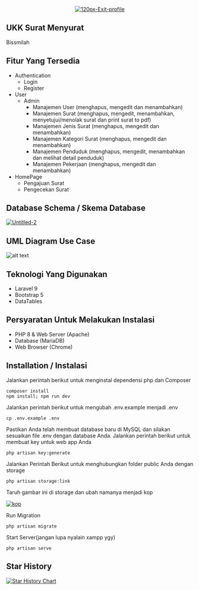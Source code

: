 <p align="center"><a href="https://imgbb.com/"><img src="https://i.ibb.co.com/RH7qd4j/120px-Exit-profile.png" alt="120px-Exit-profile" border="0"></a></p>

## UKK Surat Menyurat
Bissmilah

## Fitur Yang Tersedia
- Authentication
  - Login
  - Register
- User
  - Admin
    - Manajemen User (menghapus, mengedit dan menambahkan)
    - Manajemen Surat (menghapus, mengedit, menambahkan, menyetujui/menolak surat dan print surat to pdf)
    - Manajemen Jenis Surat (menghapus, mengedit dan menambahkan)
    - Manajemen Kategori Surat (menghapus, mengedit dan menambahkan)
    - Manajemen Penduduk (menghapus, mengedit, menambahkan dan melihat detail penduduk)
    - Manajemen Pekerjaan (menghapus, mengedit dan menambahkan)
- HomePage
  - Pengajuan Surat
  - Pengecekan Surat
 
## Database Schema / Skema Database
<a href="https://ibb.co.com/4dGPyhR"><img src="https://i.ibb.co.com/tXt8fVp/Untitled-2.png" alt="Untitled-2" border="0"></a>

## UML Diagram Use Case
![alt text](https://raw.githubusercontent.com/Idkhowtoplay/ukk-persuratan/refs/heads/main/yo.drawio.png)

## Teknologi Yang Digunakan
- Laravel 9
- Bootstrap 5
- DataTables

## Persyaratan Untuk Melakukan Instalasi
- PHP 8 & Web Server (Apache)
- Database (MariaDB)
- Web Browser (Chrome)

## Installation / Instalasi

Jalankan perintah berikut untuk menginstal dependensi php dan Composer
```
composer install
npm install; npm run dev
```
Jalankan perintah berikut untuk mengubah .env.example menjadi .env
```
cp .env.example .env
```
Pastikan Anda telah membuat database baru di MySQL dan silakan sesuaikan file .env dengan database Anda. Jalankan perintah berikut untuk membuat key untuk web app Anda
```
php artisan key:generate
```
Jalankan Perintah Berikut untuk menghubungkan folder public Anda dengan storage
```
php artisan storage:link
```
Taruh gambar ini di storage dan ubah namanya menjadi kop

<a href="https://ibb.co.com/wzDs6DQ"><img src="https://i.ibb.co.com/gRsVgsW/kop.png" alt="kop" border="0"></a>

Run Migration
```
php artisan migrate
```
Start Server(jangan lupa nyalain xampp ygy)
```
php artisan serve
```
## Star History

<a href="https://star-history.com/#Idkhowtoplay/PROJECT-UKK-PERSURATAN-AKZ&Date">
 <picture>
   <source media="(prefers-color-scheme: dark)" srcset="https://api.star-history.com/svg?repos=Idkhowtoplay/PROJECT-UKK-PERSURATAN-AKZ&type=Date&theme=dark" />
   <source media="(prefers-color-scheme: light)" srcset="https://api.star-history.com/svg?repos=Idkhowtoplay/PROJECT-UKK-PERSURATAN-AKZ&type=Date" />
   <img alt="Star History Chart" src="https://api.star-history.com/svg?repos=Idkhowtoplay/PROJECT-UKK-PERSURATAN-AKZ&type=Date" />
 </picture>
</a>
